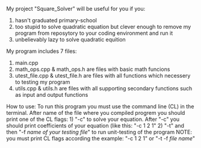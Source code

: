 My project "Square_Solver" will be useful for you if you:
  1) hasn't graduated primary-school
  2) too stupid to solve quadratic equation but clever enough to remove my program from reposytory to your coding environment and run it
  3) unbelievably lazy to solve quadratic equition

My program includes 7 files:
  1) main.cpp
  2) math_ops.cpp & math_ops.h are files with basic math funcions
  3) utest_file.cpp & utest_file.h are files with all functions which necessery to testing my program
  4) utils.cpp & utils.h are files with all supporting secondary functions such as input and output functions

How to use:
  To run this program you must use the command line (CL) in the terminal. After name of the file where you compiled progrem you should print one of the CL flags:
    1) "-c" to solve your equation. After "-c" you should print coefficients of your equation (like this: "-c 1 2 1"
    2) "-t" and then "-f *name of your testing file*" to run unit-testing of the program
NOTE: you must print CL flags according the example: "-c 1 2 1" or "-t -f *file name*"